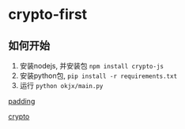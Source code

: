 # crypto-first

## 如何开始

1. 安装nodejs, 并安装包 `npm install crypto-js`
2. 安装python包, `pip install -r requirements.txt`
3. 运行 `python okjx/main.py`

[padding](/pad_sample/pad_.py)

[crypto](/okjx/main.py)